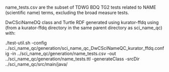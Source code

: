 name_tests.csv are the subset of TDWG BDQ TG2 tests related to NAME (scientific name) terms, excluding the broad measure tests.

DwCSciNameDQ class and Turtle RDF generated using kurator-ffdq using (from a kurator-ffdq directory in the same parent directory as sci_name_qc) with:

   ./test-util.sh -config ../sci_name_qc/generation/sci_name_qc_DwCSciNameQC_kurator_ffdq.config -in ../sci_name_qc/generation/name_tests.csv -out ../sci_name_qc/generation/name_tests.ttl -generateClass -srcDir ../sci_name_qc/src/main/java/
